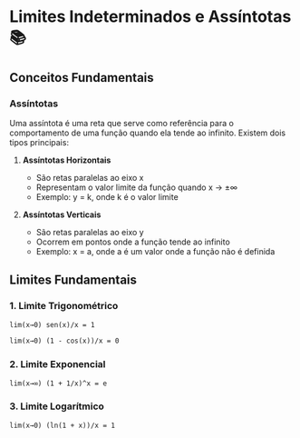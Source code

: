 # Limites Indeterminados e Assíntotas 📚

## Conceitos Fundamentais

### Assíntotas
Uma assíntota é uma reta que serve como referência para o comportamento de uma função quando ela tende ao infinito. Existem dois tipos principais:

1. **Assíntotas Horizontais**
   - São retas paralelas ao eixo x
   - Representam o valor limite da função quando x → ±∞
   - Exemplo: y = k, onde k é o valor limite

2. **Assíntotas Verticais**
   - São retas paralelas ao eixo y
   - Ocorrem em pontos onde a função tende ao infinito
   - Exemplo: x = a, onde a é um valor onde a função não é definida

## Limites Fundamentais

### 1. Limite Trigonométrico
```tex
lim(x→0) sen(x)/x = 1

lim(x→0) (1 - cos(x))/x = 0
```
### 2. Limite Exponencial
```tex
lim(x→∞) (1 + 1/x)^x = e
```
### 3. Limite Logarítmico
```tex
lim(x→0) (ln(1 + x))/x = 1
```
